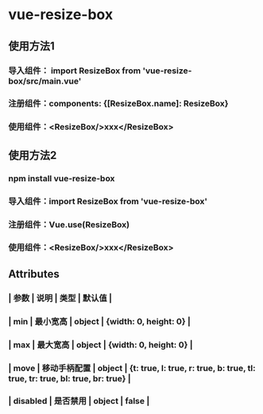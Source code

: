 # vue-resize-box

## 使用方法1
### 导入组件： import ResizeBox from 'vue-resize-box/src/main.vue'
### 注册组件：components: {[ResizeBox.name]: ResizeBox}
### 使用组件：\<ResizeBox/\>xxx\</ResizeBox\>

## 使用方法2
### npm install vue-resize-box
### 导入组件：import ResizeBox from 'vue-resize-box'
### 注册组件：Vue.use(ResizeBox)
### 使用组件：\<ResizeBox/\>xxx\</ResizeBox\>

## Attributes
### | 参数 | 说明 | 类型 | 默认值 |
### | min | 最小宽高 | object | {width: 0, height: 0} |
### | max | 最大宽高 | object | {width: 0, height: 0} |
### | move | 移动手柄配置 | object | {t: true, l: true, r: true, b: true, tl: true, tr: true, bl: true, br: true} |
### | disabled | 是否禁用 | object | false |
